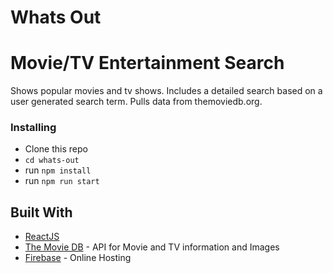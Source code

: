 # Whats Out

# Movie/TV Entertainment Search

Shows popular movies and tv shows. Includes a detailed search based on a user generated search term. Pulls data from themoviedb.org.

### Installing

* Clone this repo
* `cd whats-out`
* run `npm install`
* run `npm run start`

## Built With

* [ReactJS](https://reactjs.org/)
* [The Movie DB](https://themoviedb.org) - API for Movie and TV information and Images
* [Firebase](https://firebase.google.com) - Online Hosting
